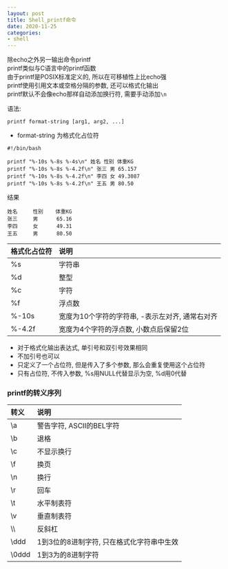 ```yaml
---
layout: post
title: Shell_printf命令
date: 2020-11-25
categories:
- shell
---
```


除echo之外另一输出命令printf<br>
printf类似与C语言中的printf函数<br>
由于printf是POSIX标准定义的, 所以在可移植性上比echo强<br>
printf使用引用文本或空格分隔的参数, 还可以格式化输出<br>
printf默认不会像echo那样自动添加换行符, 需要手动添加`\n`<br>

语法: 
```shell
printf format-string [arg1, arg2, ...]
```

* format-string 为格式化占位符

```shell
#!/bin/bash

printf "%-10s %-8s %-4s\n" 姓名 性别 体重KG
printf "%-10s %-8s %-4.2f\n" 张三 男 65.157
printf "%-10s %-8s %-4.2f\n" 李四 女 49.3087
printf "%-10s %-8s %-4.2f\n" 王五 男 80.50
```
结果
```
姓名     性别    体重KG
张三     男      65.16
李四     女      49.31
王五     男      80.50
```

格式化占位符|说明
:-|:-
%s|字符串
%d|整型
%c|字符
%f|浮点数
%-10s|宽度为10个字符的字符串, -表示左对齐, 通常右对齐
%-4.2f|宽度为4个字符的浮点数, 小数点后保留2位

* 对于格式化输出表达式, 单引号和双引号效果相同
* 不加引号也可以
* 只定义了一个占位符, 但是传入了多个参数, 那么会重复使用这个占位符
* 只有占位符, 不传入参数, %s用NULL代替显示为空, %d用0代替

### printf的转义序列

| 转义   | 说明                                      |
| :-     | :-                                        |
| \\a    | 警告字符, ASCII的BEL字符                  |
| \\b    | 退格                                      |
| \\c    | 不显示换行                                |
| \\f    | 换页                                      |
| \\n    | 换行                                      |
| \\r    | 回车                                      |
| \\t    | 水平制表符                                |
| \\v    | 垂直制表符                                |
| \\\\   | 反斜杠                                    |
| \\ddd  | 1到3位的8进制字符, 只在格式化字符串中生效 |
| \\0ddd | 1到3为的8进制字符                         |


